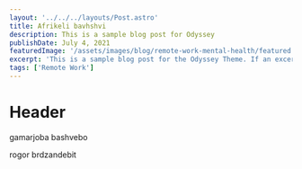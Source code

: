 ```yaml
---
layout: '../../../layouts/Post.astro'
title: Afrikeli bavhshvi
description: This is a sample blog post for Odyssey
publishDate: July 4, 2021
featuredImage: '/assets/images/blog/remote-work-mental-health/featured.jpg'
excerpt: 'This is a sample blog post for the Odyssey Theme. If an excerpt is provided it will appear in the preview.'
tags: ['Remote Work']
---
```


# Header

gamarjoba bashvebo

rogor brdzandebit
